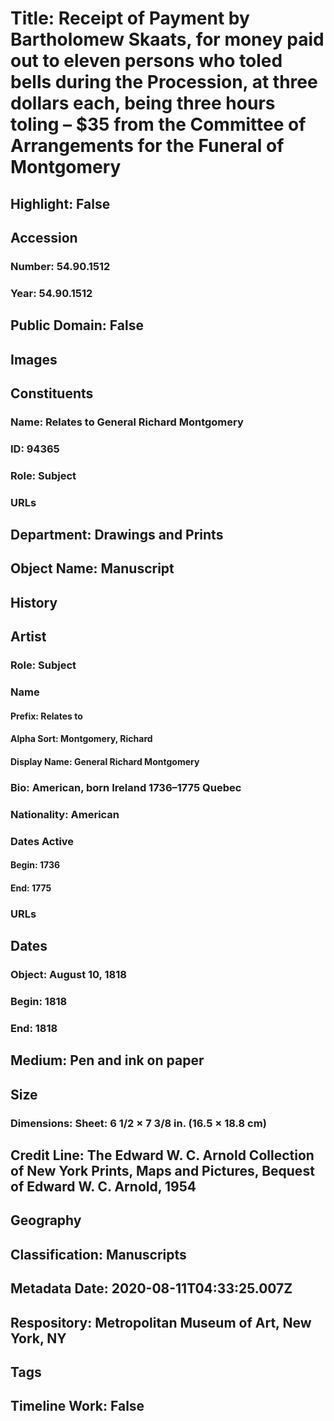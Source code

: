 # Title: Receipt of Payment by Bartholomew Skaats, for money paid out to eleven persons who toled bells during the Procession, at three dollars each, being three hours toling – $35 from the Committee of Arrangements for the Funeral of Montgomery
## Highlight: False
## Accession
### Number: 54.90.1512
### Year: 54.90.1512
## Public Domain: False
## Images
## Constituents
### Name: Relates to General Richard Montgomery
### ID: 94365
### Role: Subject
### URLs
## Department: Drawings and Prints
## Object Name: Manuscript
## History
## Artist
### Role: Subject
### Name
#### Prefix: Relates to
#### Alpha Sort: Montgomery, Richard
#### Display Name: General Richard Montgomery
### Bio: American, born Ireland 1736–1775 Quebec
### Nationality: American
### Dates Active
#### Begin: 1736
#### End: 1775
### URLs
## Dates
### Object: August 10, 1818
### Begin: 1818
### End: 1818
## Medium: Pen and ink on paper
## Size
### Dimensions: Sheet: 6 1/2 × 7 3/8 in. (16.5 × 18.8 cm)
## Credit Line: The Edward W. C. Arnold Collection of New York Prints, Maps and Pictures, Bequest of Edward W. C. Arnold, 1954
## Geography
## Classification: Manuscripts
## Metadata Date: 2020-08-11T04:33:25.007Z
## Respository: Metropolitan Museum of Art, New York, NY
## Tags
## Timeline Work: False